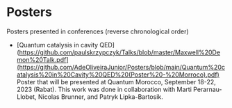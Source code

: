 # Posters
Posters presented in conferences (reverse chronological order)

- [Quantum catalysis in cavity QED](https://github.com/paulskrzypczyk/Talks/blob/master/Maxwell%20Demon%20Talk.pdf](https://github.com/AdeOliveiraJunior/Posters/blob/main/Quantum%20catalysis%20in%20Cavity%20QED%20(Poster%20-%20Morroco).pdf) 
  Poster that will be presented at Quantum Morocco, September 18-22, 2023 (Rabat). This work was done in collaboration with Marti Perarnau-Llobet, Nicolas Brunner, and Patryk Lipka-Bartosik.

